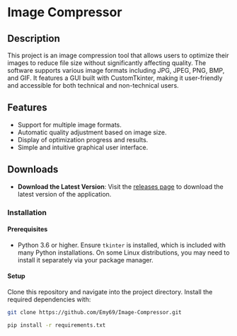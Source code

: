 # Image Compressor

## Description
This project is an image compression tool that allows users to optimize their images to reduce file size without significantly affecting quality. The software supports various image formats including JPG, JPEG, PNG, BMP, and GIF. It features a GUI built with CustomTkinter, making it user-friendly and accessible for both technical and non-technical users.

## Features
- Support for multiple image formats.
- Automatic quality adjustment based on image size.
- Display of optimization progress and results.
- Simple and intuitive graphical user interface.

## Downloads

- **Download the Latest Version**: Visit the [releases page](https://github.com/Emy69/Image-Compressor/releases) to download the latest version of the application.

### Installation

#### Prerequisites
- Python 3.6 or higher. Ensure `tkinter` is installed, which is included with many Python installations. On some Linux distributions, you may need to install it separately via your package manager.

#### Setup
Clone this repository and navigate into the project directory. Install the required dependencies with:
```bash
git clone https://github.com/Emy69/Image-Compressor.git
```
```bash
pip install -r requirements.txt
